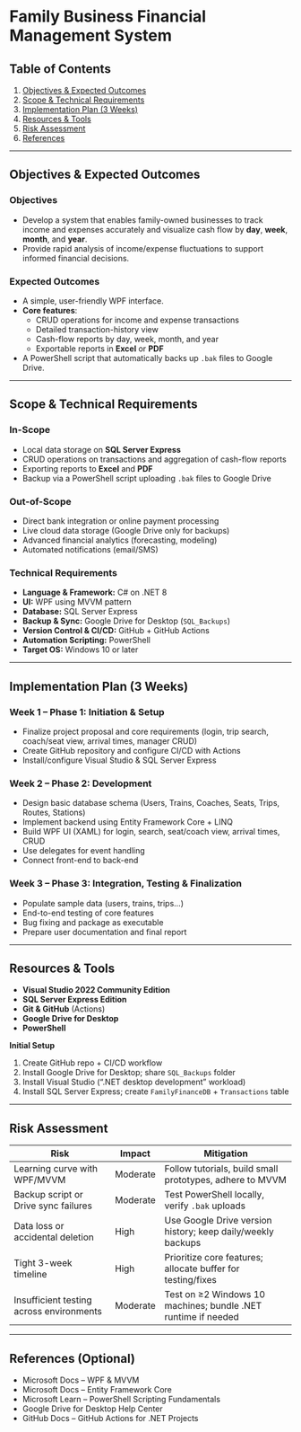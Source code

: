 ﻿# Family Business Financial Management System

## Table of Contents
1. [Objectives & Expected Outcomes](#objectives--expected-outcomes)  
2. [Scope & Technical Requirements](#scope--technical-requirements)  
3. [Implementation Plan (3 Weeks)](#implementation-plan-3-weeks)  
4. [Resources & Tools](#resources--tools)  
5. [Risk Assessment](#risk-assessment)  
6. [References](#references)

---

## Objectives & Expected Outcomes

### Objectives
- Develop a system that enables family-owned businesses to track income and expenses accurately and visualize cash flow by **day**, **week**, **month**, and **year**.  
- Provide rapid analysis of income/expense fluctuations to support informed financial decisions.

### Expected Outcomes
- A simple, user-friendly WPF interface.  
- **Core features**:
  - CRUD operations for income and expense transactions  
  - Detailed transaction-history view  
  - Cash-flow reports by day, week, month, and year  
  - Exportable reports in **Excel** or **PDF**  
- A PowerShell script that automatically backs up `.bak` files to Google Drive.

---

## Scope & Technical Requirements

### In-Scope
- Local data storage on **SQL Server Express**  
- CRUD operations on transactions and aggregation of cash-flow reports  
- Exporting reports to **Excel** and **PDF**  
- Backup via a PowerShell script uploading `.bak` files to Google Drive

### Out-of-Scope
- Direct bank integration or online payment processing  
- Live cloud data storage (Google Drive only for backups)  
- Advanced financial analytics (forecasting, modeling)  
- Automated notifications (email/SMS)

### Technical Requirements
- **Language & Framework:** C# on .NET 8  
- **UI:** WPF using MVVM pattern  
- **Database:** SQL Server Express  
- **Backup & Sync:** Google Drive for Desktop (`SQL_Backups`)  
- **Version Control & CI/CD:** GitHub + GitHub Actions  
- **Automation Scripting:** PowerShell  
- **Target OS:** Windows 10 or later

---

## Implementation Plan (3 Weeks)

### Week 1 – Phase 1: Initiation & Setup
- Finalize project proposal and core requirements (login, trip search, coach/seat view, arrival times, manager CRUD)  
- Create GitHub repository and configure CI/CD with Actions  
- Install/configure Visual Studio & SQL Server Express

### Week 2 – Phase 2: Development
- Design basic database schema (Users, Trains, Coaches, Seats, Trips, Routes, Stations)  
- Implement backend using Entity Framework Core + LINQ  
- Build WPF UI (XAML) for login, search, seat/coach view, arrival times, CRUD  
- Use delegates for event handling  
- Connect front-end to back-end

### Week 3 – Phase 3: Integration, Testing & Finalization
- Populate sample data (users, trains, trips…)  
- End-to-end testing of core features  
- Bug fixing and package as executable  
- Prepare user documentation and final report

---

## Resources & Tools

- **Visual Studio 2022 Community Edition**  
- **SQL Server Express Edition**  
- **Git & GitHub** (Actions)  
- **Google Drive for Desktop**  
- **PowerShell**

**Initial Setup**  
1. Create GitHub repo + CI/CD workflow  
2. Install Google Drive for Desktop; share `SQL_Backups` folder  
3. Install Visual Studio (“.NET desktop development” workload)  
4. Install SQL Server Express; create `FamilyFinanceDB` + `Transactions` table

---

## Risk Assessment

| Risk                                      | Impact   | Mitigation                                                   |
|-------------------------------------------|----------|--------------------------------------------------------------|
| Learning curve with WPF/MVVM              | Moderate | Follow tutorials, build small prototypes, adhere to MVVM    |
| Backup script or Drive sync failures      | Moderate | Test PowerShell locally, verify `.bak` uploads              |
| Data loss or accidental deletion          | High     | Use Google Drive version history; keep daily/weekly backups  |
| Tight 3-week timeline                     | High     | Prioritize core features; allocate buffer for testing/fixes  |
| Insufficient testing across environments  | Moderate | Test on ≥2 Windows 10 machines; bundle .NET runtime if needed|

---

## References (Optional)

- Microsoft Docs – WPF & MVVM  
- Microsoft Docs – Entity Framework Core  
- Microsoft Learn – PowerShell Scripting Fundamentals  
- Google Drive for Desktop Help Center  
- GitHub Docs – GitHub Actions for .NET Projects  
